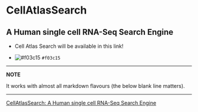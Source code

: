 # CellAtlasSearch
## A Human single cell RNA-Seq Search Engine


- Cell Atlas Search will be available in this link!

- ![#f03c15](https://via.placeholder.com/15/f03c15/000000?text=+) `#f03c15`

---
**NOTE**

It works with almost all markdown flavours (the below blank line matters).

---

[CellAtlasSearch: A Human single cell RNA-Seq Search Engine](http://cellatlassearch.iiitd.edu.in/cellatlassearch/index.php)

